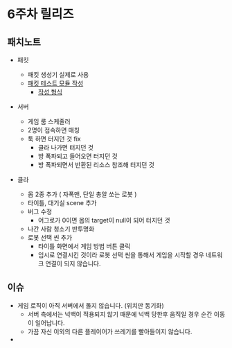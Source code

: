 6주차 릴리즈
====

패치노트
----
* 패킷
  - 패킷 생성기 실제로 사용
  - [패킷 테스트 모듈 작성](https://github.com/SubwayRocketTeam/game/blob/master/tests/tests.rb)
    - [작성 형식](https://github.com/SubwayRocketTeam/game/blob/master/tests/README.md)
    
* 서버
  - 게임 룸 스케줄러
  - 2명이 접속하면 매칭
  - 툭 하면 터지던 것 fix
    - 클라 나가면 터지던 것
    - 방 폭파되고 들어오면 터지던 것
    - 방 폭파되면서 반환된 리소스 참조해 터지던 것
* 클라
  - 몹 2종 추가 ( 자폭맨, 단일 총알 쏘는 로봇 )
  - 타이틀, 대기실 scene 추가
  - 버그 수정
    - 어그로가 0이면 몹의 target이 null이 되어 터지던 것
  - 나간 사람 청소기 반투명화
  - 로봇 선택 씬 추가
    - 타이틀 화면에서 게임 방법 버튼 클릭
    - 임시로 연결시킨 것이라 로봇 선택 씬을 통해서 게임을 시작할 경우 네트워크 연결이 되지 않습니다.
    

이슈
----
* 게임 로직이 아직 서버에서 돌지 않습니다. (위치만 동기화)
  * 서버 측에서는 넉백이 적용되지 않기 때문에 넉백 당한후 움직일 경우 순간 이동이 일어납니다.
  * 가끔 자신 이외의 다른 플레이어가 쓰레기를 빨아들이지 않습니다.
* 
